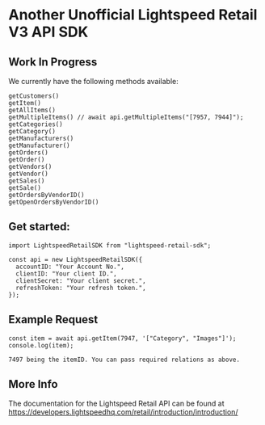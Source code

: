 # Another Unofficial Lightspeed Retail V3 API SDK

## Work In Progress

We currently have the following methods available:

```
getCustomers()
getItem()
getAllItems()
getMultipleItems() // await api.getMultipleItems("[7957, 7944]");
getCategories()
getCategory()
getManufacturers()
getManufacturer()
getOrders()
getOrder()
getVendors()
getVendor()
getSales()
getSale()
getOrdersByVendorID()
getOpenOrdersByVendorID()
```

## Get started:

```
import LightspeedRetailSDK from "lightspeed-retail-sdk";

const api = new LightspeedRetailSDK({
  accountID: "Your Account No.",
  clientID: "Your client ID.",
  clientSecret: "Your client secret.",
  refreshToken: "Your refresh token.",
});
```

## Example Request

```
const item = await api.getItem(7947, '["Category", "Images"]');
console.log(item);

7497 being the itemID. You can pass required relations as above.
```

## More Info

The documentation for the Lightspeed Retail API can be found at https://developers.lightspeedhq.com/retail/introduction/introduction/
